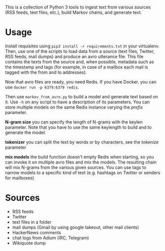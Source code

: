 This is a collection of Python 3 tools to ingest text from various sources (RSS feeds, text files, etc.), build Markov chains, and generate text.

Usage
=====
Install requisites using `pip3 install -r requirements.txt` in your virtualenv.
Then, use one of the scripts to load data from a source (text files, Twitter, RSS feeds, mail dumps) and produce an avro utterance file. This file contains the texts from the source and, when possible, metadata such as the timestamp and tags (for example, in case of a mailbox each mail is tagged with the from and to addresses).
 
 Now that avro files are ready, you need Redis. If you have Docker, you can use `docker run -p 6379:6379 redis`.
  
 Then use `markov_from_avro.py` to build a model and generate text based on it. Use `-h`  on any script to have a description of its parameters. You can store multiple models on the same Redis instance varying the _prefix_ parameter.
 
 
 __N-gram size__ you can specify the length of N-grams with the keylen parameter. Note that you have to use the same keylength to build and to generate the model.
 
 __tokenizer__ you can split the text by words or by characters, see the _tokenize_ parameter
 
 __mix models__ the build function doesn't empty Redis when starting, so you can invoke it on multiple avro files and mix the models. The resulting chain will mix N-grams from the various given sources. You can use tags to narrow models to a specific kind of text (e.g. hashtags on Twitter or senders for mailboxes)

 
Sources
=======
* RSS feeds
* Twitter
* text files in a folder
* mail dumps (Gmail by using google takeout, other mail clients)
* HackerNews comments
* chat logs from Adium (IRC, Telegram)
* Wikiquote dump
